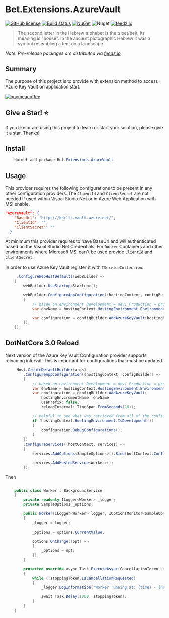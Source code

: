 # Bet.Extensions.AzureVault

[![GitHub license](https://img.shields.io/badge/license-MIT-blue.svg?style=flat-square)](https://raw.githubusercontent.com/kdcllc/Bet.AspNetCore/master/LICENSE)
[![Build status](https://ci.appveyor.com/api/projects/status/fo9rakj7s7uhs3ij?svg=true)](https://ci.appveyor.com/project/kdcllc/bet-aspnetcore)
[![NuGet](https://img.shields.io/nuget/v/Bet.Extensions.AzureVault.svg)](https://www.nuget.org/packages?q=Bet.Extensions.AzureVault)
![Nuget](https://img.shields.io/nuget/dt/Bet.Extensions.AzureVault)
[![feedz.io](https://img.shields.io/badge/endpoint.svg?url=https://f.feedz.io/kdcllc/bet-aspnetcore/shield/Bet.Extensions.AzureVault/latest)](https://f.feedz.io/kdcllc/bet-aspnetcore/packages/Bet.Extensions.AzureVault/latest/download)

> The second letter in the Hebrew alphabet is the ב bet/beit. Its meaning is "house". In the ancient pictographic Hebrew it was a symbol resembling a tent on a landscape.

*Note: Pre-release packages are distributed via [feedz.io](https://f.feedz.io/kdcllc/bet-aspnetcore/nuget/index.json).*

## Summary

The purpose of this project is to provide with extension method to access Azure Key Vault on application start.

[![buymeacoffee](https://www.buymeacoffee.com/assets/img/custom_images/orange_img.png)](https://www.buymeacoffee.com/vyve0og)

## Give a Star! :star:

If you like or are using this project to learn or start your solution, please give it a star. Thanks!
## Install

```csharp
    dotnet add package Bet.Extensions.AzureVault
```

## Usage

This provider requires the following configurations to be present in any other configuration providers.
The `ClientId` and `ClientSecret` are not needed if used within Visual Studio.Net or in Azure Web Application with MSI enable.

```json
"AzureVault": {
    "BaseUrl": "https://kdcllc.vault.azure.net/",
    "ClientId": "",
    "ClientSecret": ""
  }
```

At minimum this provider requires to have BaseUrl and will authenticated based on the Visual Studio.Net
Credentials. For `Docker` Containers and other environments where Microsoft MSI can't be used provide `ClientId` and `ClientSecret`.

In order to use Azure Key Vault register it with `IServiceCollection`.

```c#
     .ConfigureWebHostDefaults(webBuilder =>
    {
        webBuilder.UseStartup<Startup>();

        webBuilder.ConfigureAppConfiguration((hostingContext, configBuilder) =>
        {
            // based on environment Development = dev; Production = prod prefix in Azure Vault.
            var envName = hostingContext.HostingEnvironment.EnvironmentName;

            var configuration = configBuilder.AddAzureKeyVault(hostingEnviromentName: envName, usePrefix: true);
        });
    });
```

## DotNetCore 3.0 Reload

Next version of the Azure Key Vault Configuration provider supports reloading interval. This is important for configurations that must be updated.

```csharp
     Host.CreateDefaultBuilder(args)
        .ConfigureAppConfiguration((hostingContext, configBuilder) =>
        {
            // based on environment Development = dev; Production = prod prefix in Azure Vault.
            var envName = hostingContext.HostingEnvironment.EnvironmentName;
            var configuration = configBuilder.AddAzureKeyVault(
                hostingEnviromentName: envName,
                usePrefix: false,
                reloadInterval: TimeSpan.FromSeconds(10));

            // helpful to see what was retrieved from all of the configuration providers.
            if (hostingContext.HostingEnvironment.IsDevelopment())
            {
                configuration.DebugConfigurations();
            }
        })
        .ConfigureServices((hostContext, services) =>
        {
            services.AddOptions<SampleOptions>().Bind(hostContext.Configuration.GetSection("Sample"));

            services.AddHostedService<Worker>();
        });
```

Then

```csharp

    public class Worker : BackgroundService
    {
        private readonly ILogger<Worker> _logger;
        private SampleOptions _options;

        public Worker(ILogger<Worker> logger, IOptionsMonitor<SampleOptions> options)
        {
            _logger = logger;

            _options = options.CurrentValue;

            options.OnChange((opt) =>
            {
                _options = opt;
            });
        }

        protected override async Task ExecuteAsync(CancellationToken stoppingToken)
        {
            while (!stoppingToken.IsCancellationRequested)
            {
                _logger.LogInformation("Worker running at: {time} - {name}", DateTimeOffset.Now, _options.Name);

                await Task.Delay(1000, stoppingToken);
            }
        }
    }
````
